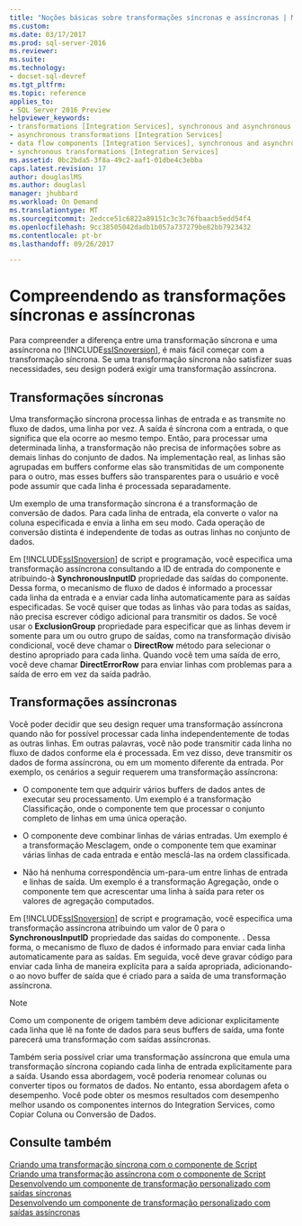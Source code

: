 ```yaml
---
title: "Noções básicas sobre transformações síncronas e assíncronas | Microsoft Docs"
ms.custom: 
ms.date: 03/17/2017
ms.prod: sql-server-2016
ms.reviewer: 
ms.suite: 
ms.technology:
- docset-sql-devref
ms.tgt_pltfrm: 
ms.topic: reference
applies_to:
- SQL Server 2016 Preview
helpviewer_keywords:
- transformations [Integration Services], synchronous and asynchronous
- asynchronous transformations [Integration Services]
- data flow components [Integration Services], synchronous and asynchronous
- synchronous transformations [Integration Services]
ms.assetid: 0bc2bda5-3f8a-49c2-aaf1-01dbe4c3ebba
caps.latest.revision: 17
author: douglaslMS
ms.author: douglasl
manager: jhubbard
ms.workload: On Demand
ms.translationtype: MT
ms.sourcegitcommit: 2edcce51c6822a89151c3c3c76fbaacb5edd54f4
ms.openlocfilehash: 9cc38505042dadb1b057a737279be82bb7923432
ms.contentlocale: pt-br
ms.lasthandoff: 09/26/2017

---
```

# <a name="understanding-synchronous-and-asynchronous-transformations"></a>Compreendendo as transformações síncronas e assíncronas
  Para compreender a diferença entre uma transformação síncrona e uma assíncrona no [!INCLUDE[ssISnoversion](../includes/ssisnoversion-md.md)], é mais fácil começar com a transformação síncrona. Se uma transformação síncrona não satisfizer suas necessidades, seu design poderá exigir uma transformação assíncrona.  
  
## <a name="synchronous-transformations"></a>Transformações síncronas  
 Uma transformação síncrona processa linhas de entrada e as transmite no fluxo de dados, uma linha por vez. A saída é síncrona com a entrada, o que significa que ela ocorre ao mesmo tempo. Então, para processar uma determinada linha, a transformação não precisa de informações sobre as demais linhas do conjunto de dados. Na implementação real, as linhas são agrupadas em buffers conforme elas são transmitidas de um componente para o outro, mas esses buffers são transparentes para o usuário e você pode assumir que cada linha é processada separadamente.  
  
 Um exemplo de uma transformação síncrona é a transformação de conversão de dados. Para cada linha de entrada, ela converte o valor na coluna especificada e envia a linha em seu modo. Cada operação de conversão distinta é independente de todas as outras linhas no conjunto de dados.  
  
 Em [!INCLUDE[ssISnoversion](../includes/ssisnoversion-md.md)] de script e programação, você especifica uma transformação assíncrona consultando a ID de entrada do componente e atribuindo-à **SynchronousInputID** propriedade das saídas do componente. Dessa forma, o mecanismo de fluxo de dados é informado a processar cada linha da entrada e a enviar cada linha automaticamente para as saídas especificadas. Se você quiser que todas as linhas vão para todas as saídas, não precisa escrever código adicional para transmitir os dados. Se você usar o **ExclusionGroup** propriedade para especificar que as linhas devem ir somente para um ou outro grupo de saídas, como na transformação divisão condicional, você deve chamar o **DirectRow** método para selecionar o destino apropriado para cada linha. Quando você tem uma saída de erro, você deve chamar **DirectErrorRow** para enviar linhas com problemas para a saída de erro em vez da saída padrão.  
  
## <a name="asynchronous-transformations"></a>Transformações assíncronas  
 Você poder decidir que seu design requer uma transformação assíncrona quando não for possível processar cada linha independentemente de todas as outras linhas. Em outras palavras, você não pode transmitir cada linha no fluxo de dados conforme ela é processada. Em vez disso, deve transmitir os dados de forma assíncrona, ou em um momento diferente da entrada. Por exemplo, os cenários a seguir requerem uma transformação assíncrona:  
  
-   O componente tem que adquirir vários buffers de dados antes de executar seu processamento. Um exemplo é a transformação Classificação, onde o componente tem que processar o conjunto completo de linhas em uma única operação.  
  
-   O componente deve combinar linhas de várias entradas. Um exemplo é a transformação Mesclagem, onde o componente tem que examinar várias linhas de cada entrada e então mesclá-las na ordem classificada.  
  
-   Não há nenhuma correspondência um-para-um entre linhas de entrada e linhas de saída. Um exemplo é a transformação Agregação, onde o componente tem que acrescentar uma linha à saída para reter os valores de agregação computados.  
  
 Em [!INCLUDE[ssISnoversion](../includes/ssisnoversion-md.md)] de script e programação, você especifica uma transformação assíncrona atribuindo um valor de 0 para o **SynchronousInputID** propriedade das saídas do componente. . Dessa forma, o mecanismo de fluxo de dados é informado para enviar cada linha automaticamente para as saídas. Em seguida, você deve gravar código para enviar cada linha de maneira explícita para a saída apropriada, adicionando-o ao novo buffer de saída que é criado para a saída de uma transformação assíncrona.  
  
> [!NOTE]  
>  Como um componente de origem também deve adicionar explicitamente cada linha que lê na fonte de dados para seus buffers de saída, uma fonte parecerá uma transformação com saídas assíncronas.  
  
 Também seria possível criar uma transformação assíncrona que emula uma transformação síncrona copiando cada linha de entrada explicitamente para a saída. Usando essa abordagem, você poderia renomear colunas ou converter tipos ou formatos de dados. No entanto, essa abordagem afeta o desempenho. Você pode obter os mesmos resultados com desempenho melhor usando os componentes internos do Integration Services, como Copiar Coluna ou Conversão de Dados.  
  
## <a name="see-also"></a>Consulte também  
 [Criando uma transformação síncrona com o componente de Script](../integration-services/extending-packages-scripting-data-flow-script-component-types/creating-a-synchronous-transformation-with-the-script-component.md)   
 [Criando uma transformação assíncrona com o componente de Script](../integration-services/extending-packages-scripting-data-flow-script-component-types/creating-an-asynchronous-transformation-with-the-script-component.md)   
 [Desenvolvendo um componente de transformação personalizado com saídas síncronas](../integration-services/extending-packages-custom-objects-data-flow-types/developing-a-custom-transformation-component-with-synchronous-outputs.md)   
 [Desenvolvendo um componente de transformação personalizado com saídas assíncronas](../integration-services/extending-packages-custom-objects-data-flow-types/developing-a-custom-transformation-component-with-asynchronous-outputs.md)  
  
  

